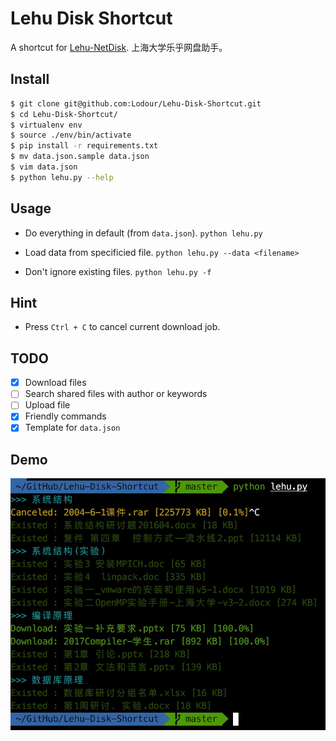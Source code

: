 # Lehu Disk Shortcut
A shortcut for [Lehu-NetDisk](http://disk.lehu.shu.edu.cn/).
上海大学乐乎网盘助手。

## Install
```bash
$ git clone git@github.com:Lodour/Lehu-Disk-Shortcut.git
$ cd Lehu-Disk-Shortcut/
$ virtualenv env
$ source ./env/bin/activate
$ pip install -r requirements.txt
$ mv data.json.sample data.json
$ vim data.json
$ python lehu.py --help
```

## Usage
* Do everything in default (from `data.json`).
`python lehu.py`

* Load data from specificied file.
`python lehu.py --data <filename>`

* Don't ignore existing files.
`python lehu.py -f`

## Hint
* Press `Ctrl + C` to cancel current download job.

## TODO
- [x] Download files
- [ ] Search shared files with author or keywords
- [ ] Upload file
- [x] Friendly commands
- [x] Template for `data.json`

## Demo
![demo](https://github.com/Lodour/Lehu-Disk-Shortcut/raw/master/demo.jpeg)
